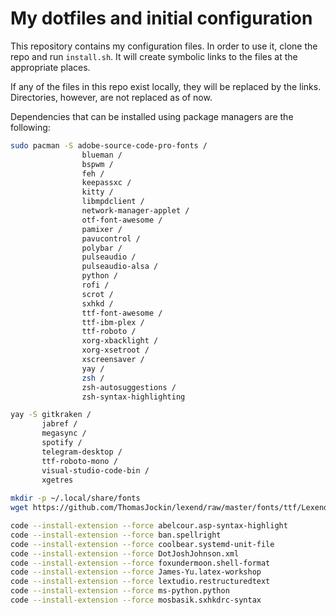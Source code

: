 # My dotfiles and initial configuration

This repository contains my configuration files. In order to use it, clone the repo and run `install.sh`. It will create symbolic links to the files at the appropriate places.

If any of the files in this repo exist locally, they will be replaced by the links. Directories, however, are not replaced as of now.

Dependencies that can be installed using package managers are the following:

```sh
sudo pacman -S adobe-source-code-pro-fonts /
                blueman /
                bspwm /
                feh /
                keepassxc /
                kitty /
                libmpdclient /
                network-manager-applet /
                otf-font-awesome /
                pamixer /
                pavucontrol /
                polybar /
                pulseaudio /
                pulseaudio-alsa /
                python /
                rofi /
                scrot /
                sxhkd /
                ttf-font-awesome /
                ttf-ibm-plex /
                ttf-roboto /
                xorg-xbacklight /
                xorg-xsetroot /
                xscreensaver /
                yay /
                zsh /
                zsh-autosuggestions /
                zsh-syntax-highlighting

yay -S gitkraken /
       jabref /
       megasync /
       spotify /
       telegram-desktop /
       ttf-roboto-mono /
       visual-studio-code-bin /
       xgetres
       
mkdir -p ~/.local/share/fonts
wget https://github.com/ThomasJockin/lexend/raw/master/fonts/ttf/LexendDeca-Regular.ttf -O ~/.local/share/fonts/LexendDeca-Regular.ttf && fc-cache

code --install-extension --force abelcour.asp-syntax-highlight
code --install-extension --force ban.spellright
code --install-extension --force coolbear.systemd-unit-file
code --install-extension --force DotJoshJohnson.xml
code --install-extension --force foxundermoon.shell-format
code --install-extension --force James-Yu.latex-workshop
code --install-extension --force lextudio.restructuredtext
code --install-extension --force ms-python.python
code --install-extension --force mosbasik.sxhkdrc-syntax
```